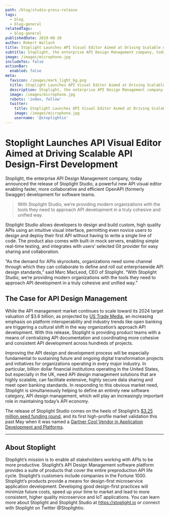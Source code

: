 ```yaml
---
path: /blog/studio-press-release
tags:
  - blog
  - blog-general
relatedTags:
  - blog-general
publishedDate: 2019-08-20
author: Robert Wallach
title: Stoplight Launches API Visual Editor Aimed at Driving Scalable API Design-First Development
subtitle: Stoplight, the enterprise API Design Management company, today announced the release of Stoplight Studio, a powerful new API visual editor.
image: /images/microphone.jpg
includeToc: false
actionBar:
  enabled: false
meta:
  favicon: /images/mark_light_bg.png
  title: Stoplight Launches API Visual Editor Aimed at Driving Scalable API Design-First Development
  description: Stoplight, the enterprise API Design Management company, today announced the release of Stoplight Studio, a powerful new API visual editor.
  image: /images/microphone.jpg
  robots: 'index, follow'
  twitter:
    title: Stoplight Launches API Visual Editor Aimed at Driving Scalable API Design-First Development
    image: /images/microphone.jpg
    username: '@stoplightio'
---
```


# Stoplight Launches API Visual Editor Aimed at Driving Scalable API Design-First Development

Stoplight, the enterprise API Design Management company, today announced the release of Stoplight Studio, a powerful new API visual editor enabling faster, more collaborative and efficient OpenAPI (formerly Swagger) development for software teams.

> With Stoplight Studio, we’re providing modern organizations with the tools they need to approach API development in a truly cohesive and unified way.

Stoplight Studio allows developers to design and build custom, high quality APIs using an intuitive visual interface, permitting even novice users to design and deploy their first API without having to write a single line of code. The product also comes with built-in mock servers, enabling simple real-time testing, and integrates with users’ selected Git provider for easy sharing and collaboration.

“As the demand for APIs skyrockets, organizations need some channel through which they can collaborate to define and roll out enterprisewide API design standards,” said Marc MacLeod, CEO of Stoplight. “With Stoplight Studio, we’re providing modern organizations with the tools they need to approach API development in a truly cohesive and unified way.”

## The Case for API Design Management

While the API management market continues to scale toward its 2024 target valuation of $3.6 billion, as projected by [US Trade Media](https://cts.businesswire.com/ct/CT?id=smartlink&url=https%3A%2F%2Fustrademedia.com%2Fapi-management-market-latest-study-explores-gigantic-growth-mulesoft-tibco-software-axway-amazon-web-services%2F&esheet=52081290&newsitemid=20190820005232&lan=en-US&anchor=US+Trade+Media&index=2&md5=062a80e23b68ea19145e85dda6ccd87e), an increasing emphasis on platform interoperability and industry trends like open banking are triggering a cultural shift in the way organization’s approach API development. With this release, Stoplight is providing product teams with a means of centralizing API documentation and coordinating more cohesive and consistent API development across hundreds of projects.

Improving the API design and development process will be especially fundamental to sustaining future and ongoing digital transformation projects and initiatives for organizations operating in every major industry. In particular, billion dollar financial institutions operating in the United States, but especially in the UK, need API design management solutions that are highly scalable, can facilitate extensive, highly secure data sharing and meet open banking standards. In responding to this obvious market need, Stoplight is simultaneously helping to define an entirely new software category, API design management, which will play an increasingly important role in maintaining today’s API economy.

The release of Stoplight Studio comes on the heels of Stoplight’s [$3.25 million seed funding round](https://cts.businesswire.com/ct/CT?id=smartlink&url=https%3A%2F%2Fwww.businesswire.com%2Fnews%2Fhome%2F20181003005211%2Fen%2FStoplight-Lands-3.25M-Seed-Funding-Lead-Evolution&esheet=52081290&newsitemid=20190820005232&lan=en-US&anchor=%243.25+million+seed+funding+round&index=3&md5=0df05767ba2b132a6f9aa7deaa48a540), and its first high-profile market validation this past May when it was named a [Gartner Cool Vendor in Application Development and Platforms](/blog/gartner-cool-vendor).

---

## About Stoplight

Stoplight’s mission is to enable all stakeholders working with APIs to be more productive. Stoplight’s API Design Management software platform provides a suite of products that cover the entire preproduction API life cycle. Stoplight’s customers include companies in the Fortune 1000. Stoplight’s products provide a means for design-first microservice application development. Developing good design-first practices will minimize future costs, speed up your time to market and lead to more consistent, higher quality microservice and IoT applications. You can learn more about Stoplight and Stoplight Studio at https://stoplight.io or connect with Stoplight on Twitter @Stoplightio.

